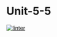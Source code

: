 # Unit-5-5
 [![linter](https://github.com/NathanTempleton/Unit-5-5/workflows/linter/badge.svg)](https://github.com/marketplace/actions/super-linter)
